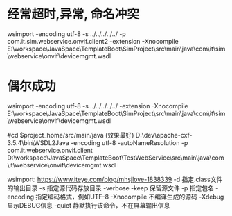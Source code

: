 # 经常超时,异常, 命名冲突
wsimport -encoding utf-8 -s ../../../../../ -p com.it.sim.webservice.onvif.client2 -extension -Xnocompile  E:\workspace\JavaSpace\TemplateBoot\SimProject\src\main\java\com\it\sim\webservice\onvif\devicemgmt.wsdl

# 偶尔成功
wsimport -encoding utf-8 -s ../../../../../ -extension -Xnocompile  E:\workspace\JavaSpace\TemplateBoot\SimProject\src\main\java\com\it\sim\webservice\onvif\devicemgmt.wsdl

#cd $project_home/src/main/java (效果最好)
D:\dev\apache-cxf-3.5.4\bin\WSDL2Java -encoding utf-8 -autoNameResolution -p com.it.webservice.onvif.client D:\workspace\JavaSpace\TemplateBoot\TestWebService\src\main\java\com\it\webservice\onvif\devicemgmt.wsdl

wsimport:
    https://www.iteye.com/blog/mhsjlove-1838339
    -d <directory>	指定.class文件的输出目录
    -s <directory>	指定源代码存放目录
    -verbose
    -keep	保留源文件
    -p <pkg>	指定包名
    -encoding <encoding>	指定编码格式，例如UTF-8
    -Xnocompile	不编译生成的源码
    -Xdebug	显示DEBUG信息
    -quiet	静默执行该命令，不在屏幕输出信息
